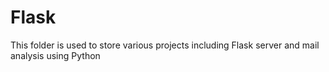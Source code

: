 # Flask
This folder is used to store various projects including Flask server and mail analysis using Python
